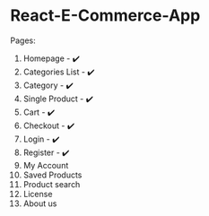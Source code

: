 # React-E-Commerce-App

Pages:
1. Homepage - ✔️
2. Categories List - ✔️
3. Category - ✔️
5. Single Product - ✔️
6. Cart - ✔️
7. Checkout - ✔️
8. Login - ✔️
9. Register - ✔️
10. My Account
11. Saved Products
11. Product search
12. License
13. About us